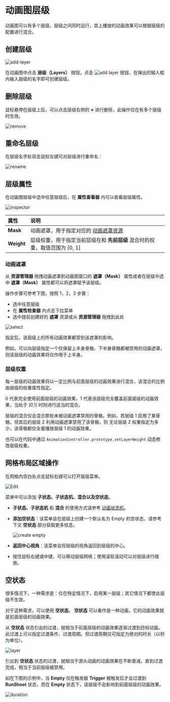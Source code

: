 # 动画图层级

动画图可以有多个层级，层级之间同时运行，其上播放的动画效果可以根据层级的配置进行混合。

## 创建层级

![add-layer](animation-graph-panel/add-layer.png)

在动画图中点击 **层级（Layers）** 按钮，点击 ![add layer](animation-graph-panel/btn-add-layer.png) 按钮，在弹出的输入框内输入层级的名字即可创建层级。

## 删除层级

鼠标悬停在层级上后，可以点击层级右侧的 **×** 进行删除，此操作仅在有多个层级时生效。

![remove](animation-graph-panel/remove-layer.png)

## 重命名层级

在层级名字处双击鼠标左键可对层级进行重命名：

![rename](animation-graph-panel/rename-layer.png)

## 层级属性

在动画图层级中选中任意层级后，在 **属性查看器** 内可以查看层级属性。

![inspector](animation-graph-panel/layer-inspector.png)

| 属性 | 说明 |
| :-- | :-- |
| **Mask** | 动画遮罩，用于指定对应的 [动画遮罩资源](animation-mask.md) |
| **Weight** | 层级权重，用于指定当前层级在和 **先前层级** 混合时的权重，取值范围为 [0, 1] |

### 动画遮罩

从 **资源管理器** 拖拽动画遮罩到动画图窗口的 **遮罩（Mask）** 属性或者在层级中选中 **遮罩（Mask）** 属性都可以将遮罩赋予该层级。

操作步骤可参考下图，按照 1，2，3 步骤：

- 选中任意层级
- 在 **属性检查器** 内点击下拉菜单
- 选中提前创建好的 **遮罩** 资源或从 **资源管理器** 拖拽到此处

![select](animation-mask/select.png)

指定后，该层级上的所有动画效果都受到该遮罩的影响。

例如，可以向层级指定一个仅保留上半身骨骼、下半身骨骼都被禁用的动画遮罩，则该层级的动画效果将仅作用于上半身。

### 层级权重

每一层级的动画效果将以一定比例与前面层级的动画效果进行混合，该混合的比例由层级的权重属性指定。

0 代表完全使用前面层级的动画效果，1 代表该层级完全覆盖前面层级的动画效果，当处于 [0,1] 时则进行适当的混合。

层级的混合仅会混合那些未被动画遮罩禁用的骨骼。例如，若层级 1 启用了某骨骼，但其后的层级 2 利用动画遮罩禁用了该骨骼，则
无论层级 2 权重指定为多少，该骨骼都仅全量播放层级 1 的动画效果。

也可以在代码中通过 `AnimationController.prototype.setLayerWeight` 动态修改层级权重。

## 网格布局区域操作

在网格内空白处点击鼠标右键可以打开层级菜单。

![Edit](animation-graph-panel/edit.png)

菜单中可以添加 **子状态、子状态机、混合以及空状态**。

- **子状态、子状态机** 和 **混合** 的使用方式请参考 [动画状态机](animation-graph-basics.md)。

- **添加空状态**：该菜单会在层级上创建一个默认名为 Empty 的空状态，请参考下文 **空状态** 部分获取更多信息。

  ![create empty](animation-layer/create-empty.png)

- **返回中心视角**：该菜单会将层级的视角返回到层级的中心。

- 按住鼠标右键或中键，可以移动层级网格；使用滚轮滚动可以对层级进行缩放。

## 空状态

很多情况下，一种需求是：仅在特定情况下，启用某一层级；其它情况下都使此层级不生效。

对于这种需求，可以使用 **空状态**。 **空状态** 可以看作是一种动画，它的动画效果就是前面层级的动画效果。

从 **空状态** 状态引出的过渡，就相当于前面层级的动画效果逐渐过渡到目标动画。此过渡上可以指定过渡条件、过渡周期。但过渡周期仅可指定为绝对的时长（以秒为单位）。

![layer](animation-layer/empty-state.png)

引出到 **空状态** 状态的过渡，就相当于源头动画的动画效果在不断衰减，直到过渡完成，相当于当前层级被禁用。

如在下图的示例中，当 **Empty** 仅在触发器 **Trigger** 被触发后才会过渡到 **RunShoot** 状态，而在 **Empty** 状态下，该层级不会影响到前面层级的动画效果。

![duration](animation-layer/transit-empty-state.png)
